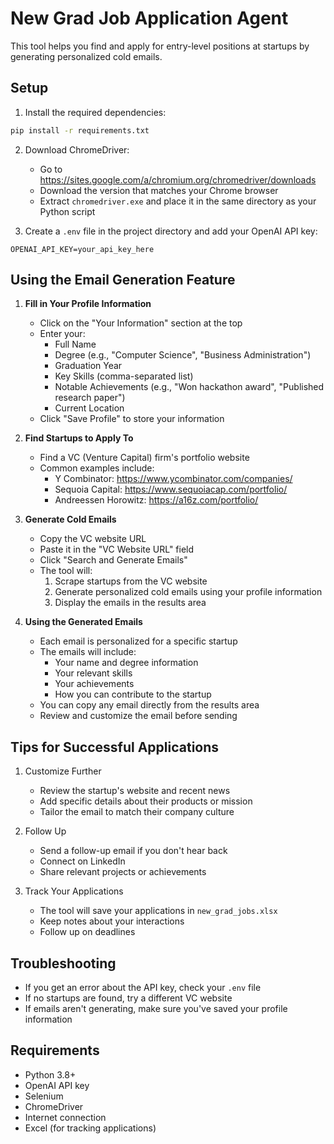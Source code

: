 # New Grad Job Application Agent

This tool helps you find and apply for entry-level positions at startups by generating personalized cold emails.

## Setup

1. Install the required dependencies:
```bash
pip install -r requirements.txt
```

2. Download ChromeDriver:
   - Go to https://sites.google.com/a/chromium.org/chromedriver/downloads
   - Download the version that matches your Chrome browser
   - Extract `chromedriver.exe` and place it in the same directory as your Python script

3. Create a `.env` file in the project directory and add your OpenAI API key:
```
OPENAI_API_KEY=your_api_key_here
```

## Using the Email Generation Feature

1. **Fill in Your Profile Information**
   - Click on the "Your Information" section at the top
   - Enter your:
     - Full Name
     - Degree (e.g., "Computer Science", "Business Administration")
     - Graduation Year
     - Key Skills (comma-separated list)
     - Notable Achievements (e.g., "Won hackathon award", "Published research paper")
     - Current Location
   - Click "Save Profile" to store your information

2. **Find Startups to Apply To**
   - Find a VC (Venture Capital) firm's portfolio website
   - Common examples include:
     - Y Combinator: https://www.ycombinator.com/companies/
     - Sequoia Capital: https://www.sequoiacap.com/portfolio/
     - Andreessen Horowitz: https://a16z.com/portfolio/

3. **Generate Cold Emails**
   - Copy the VC website URL
   - Paste it in the "VC Website URL" field
   - Click "Search and Generate Emails"
   - The tool will:
     1. Scrape startups from the VC website
     2. Generate personalized cold emails using your profile information
     3. Display the emails in the results area

4. **Using the Generated Emails**
   - Each email is personalized for a specific startup
   - The emails will include:
     - Your name and degree information
     - Your relevant skills
     - Your achievements
     - How you can contribute to the startup
   - You can copy any email directly from the results area
   - Review and customize the email before sending

## Tips for Successful Applications

1. Customize Further
   - Review the startup's website and recent news
   - Add specific details about their products or mission
   - Tailor the email to match their company culture

2. Follow Up
   - Send a follow-up email if you don't hear back
   - Connect on LinkedIn
   - Share relevant projects or achievements

3. Track Your Applications
   - The tool will save your applications in `new_grad_jobs.xlsx`
   - Keep notes about your interactions
   - Follow up on deadlines

## Troubleshooting

- If you get an error about the API key, check your `.env` file
- If no startups are found, try a different VC website
- If emails aren't generating, make sure you've saved your profile information

## Requirements

- Python 3.8+
- OpenAI API key
- Selenium
- ChromeDriver
- Internet connection
- Excel (for tracking applications)
